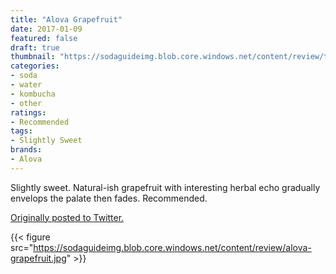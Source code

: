 ```yaml
---
title: "Alova Grapefruit"
date: 2017-01-09
featured: false
draft: true
thumbnail: "https://sodaguideimg.blob.core.windows.net/content/review/thumbs/alova-grapefruit.jpg"
categories:
- soda
- water
- kombucha
- other
ratings:
- Recommended
tags:
- Slightly Sweet
brands:
- Alova
---
```


Slightly sweet. Natural-ish grapefruit with interesting herbal echo gradually envelops the palate then fades. Recommended.

[Originally posted to Twitter.](https://twitter.com/Cavorter/status/818520955718864902)

{{< figure src="https://sodaguideimg.blob.core.windows.net/content/review/alova-grapefruit.jpg" >}}

